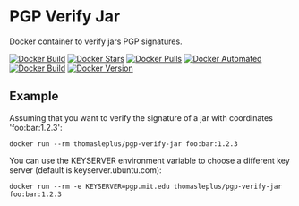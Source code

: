 # PGP Verify Jar

Docker container to verify jars PGP signatures.

[![Docker Build](https://github.com/thomasleplus/docker-pgp-verify-jar/workflows/Docker/badge.svg)](https://github.com/thomasleplus/docker-pgp-verify-jar/actions?query=workflow:"Docker")
[![Docker Stars](https://img.shields.io/docker/stars/thomasleplus/pgp-verify-jar)](https://hub.docker.com/r/thomasleplus/pgp-verify-jar)
[![Docker Pulls](https://img.shields.io/docker/pulls/thomasleplus/pgp-verify-jar)](https://hub.docker.com/r/thomasleplus/pgp-verify-jar)
[![Docker Automated](https://img.shields.io/docker/cloud/automated/thomasleplus/pgp-verify-jar)](https://hub.docker.com/r/thomasleplus/pgp-verify-jar)
[![Docker Build](https://img.shields.io/docker/cloud/build/thomasleplus/pgp-verify-jar)](https://hub.docker.com/r/thomasleplus/pgp-verify-jar)
[![Docker Version](https://img.shields.io/docker/v/thomasleplus/pgp-verify-jar?sort=semver)](https://hub.docker.com/r/thomasleplus/pgp-verify-jar)

## Example

Assuming that you want to verify the signature of a jar with coordinates 'foo:bar:1.2.3':

```
docker run --rm thomasleplus/pgp-verify-jar foo:bar:1.2.3
```

You can use the KEYSERVER environment variable to choose a different
key server (default is keyserver.ubuntu.com):

```
docker run --rm -e KEYSERVER=pgp.mit.edu thomasleplus/pgp-verify-jar foo:bar:1.2.3
```

